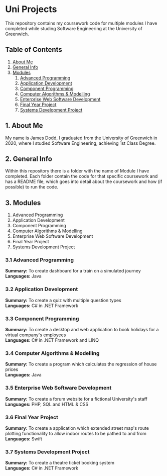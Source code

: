 # Uni Projects

This repository contains my coursework code for multiple modules I have completed while studing Software Engineering at the University of Greenwich.  


## Table of Contents
1. [About Me](#1-about-me)
2. [General Info](#2-general-info)
3. [Modules](#3-modules)
    1. [Advanced Programming](#3-modules)
    2. [Application Development](#3-modules)
    3. [Component Programming](#3-modules)
    4. [Computer Algorithms & Modelling](#3-modules)
    5. [Enterprise Web Software Development](#3-modules)
    6. [Final Year Project](#3-modules)
    7. [Systems Development Project](#3-7-systems-development-project)


## 1. About Me
My name is James Dodd, I graduated from the University of Greenwich in 2020, where I studied Software Engineering, achieving 1st Class Degree.


## 2. General Info
Within this repository there is a folder with the name of Module I have completed.  Each folder contain the code for that specific coursework and has a README file, which goes into detail about the coursework and how (if possible) to run the code.  


## 3. Modules
1. Advanced Programming
2. Application Development
3. Component Programming
4. Computer Algorithms & Modelling
5. Enterprise Web Software Development
6. Final Year Project
7. Systems Development Project


### 3.1 Advanced Programming
__Summary:__ To create dashboard for a train on a simulated journey <br />
__Languages:__ Java


### 3.2 Application Development
__Summary:__ To create a quiz with multiple question types <br />
__Languages:__ C# in .NET Framework


### 3.3 Component Programming
__Summary:__ To create a desktop and web application to book holidays for a virtual company's employees <br />
__Languages:__ C# in .NET Framework and LINQ


### 3.4 Computer Algorithms & Modelling
__Summary:__ To create a program which calculates the regression of house prices <br />
__Languages:__ Java


### 3.5 Enterprise Web Software Development
__Summary:__ To create a forum website for a fictional University's staff <br />
__Languages:__ PHP, SQL and HTML & CSS


### 3.6 Final Year Project
__Summary:__ To create a application which extended street map's route plotting functionality to allow indoor routes to be pathed to and from <br />
__Languages:__ Swift


### 3.7 Systems Development Project
__Summary:__ To create a theatre ticket booking system <br />
__Languages:__ C# in .NET Framework
